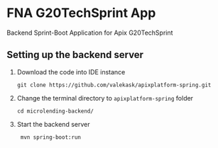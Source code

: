 # FNA G20TechSprint App

Backend Sprint-Boot Application for Apix G20TechSprint

## Setting up the backend server

1.  Download the code into IDE instance

        git clone https://github.com/valekask/apixplatform-spring.git

2.  Change the terminal directory to `apixplatform-spring` folder

        cd microlending-backend/

3. Start the backend server

        mvn spring-boot:run
